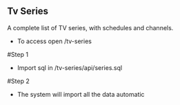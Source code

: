 ## Tv Series ##

A complete list of TV series, with schedules and channels.
* To access open /tv-series

#Step 1
- Import sql in /tv-series/api/series.sql

#Step 2
- The system will import all the data automatic



